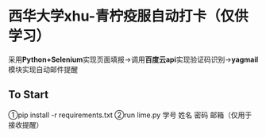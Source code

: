 # 西华大学xhu-青柠疫服自动打卡（仅供学习）
采用**Python+Selenium**实现页面填报->调用**百度云api**实现验证码识别->**yagmail**模块实现自动邮件提醒

## To Start
①pip install -r requirements.txt
②run lime.py 学号 姓名 密码 邮箱（仅用于接收提醒）
